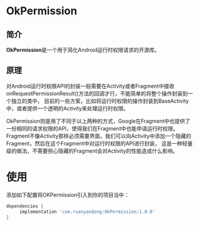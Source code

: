 # OkPermission
## 简介
  **OkPermission**是一个用于简化Android运行时权限请求的开源库。
## 原理
  对Android运行时权限API的封装一般需要在Activity或者Fragment中接收onRequestPermissionResult()方法的回调才行，不能简单的将整个操作封装到一个独立的类中，
目前的一些方案，比如将运行时权限的操作封装到BaseActivity中，或者提供一个透明的Activity来处理运行时权限。

  OkPermission则是用了不同于以上两种的方式，Google在Fragment中也提供了一份相同的请求权限的API，使得我们在Fragment中也能申请运行时权限。
  Fragment不像Activity那样必须需要界面，我们可以向Activity中添加一个隐藏的Fragment，然后在这个Fragment中对运行时权限的API进行封装，
这是一种轻量级的做法，不需要担心隐藏的Fragment会对Activity的性能造成什么影响。

# 使用
  添加如下配置将OKPermission引入到你的项目当中：
  
```groovy
dependencies {
     implementation 'com.ruanyandong:OkPermission:1.0.0'
}
```


  
